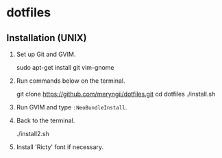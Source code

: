 dotfiles
========

Installation (UNIX)
-------------------

1. Set up Git and GVIM.

	sudo apt-get install git vim-gnome

2. Run commands below on the terminal.

    git clone https://github.com/meryngii/dotfiles.git
    cd dotfiles
    ./install.sh

3. Run GVIM  and type `:NeoBundleInstall`.

4. Back to the terminal.

	./install2.sh

5. Install 'Ricty' font if necessary.

